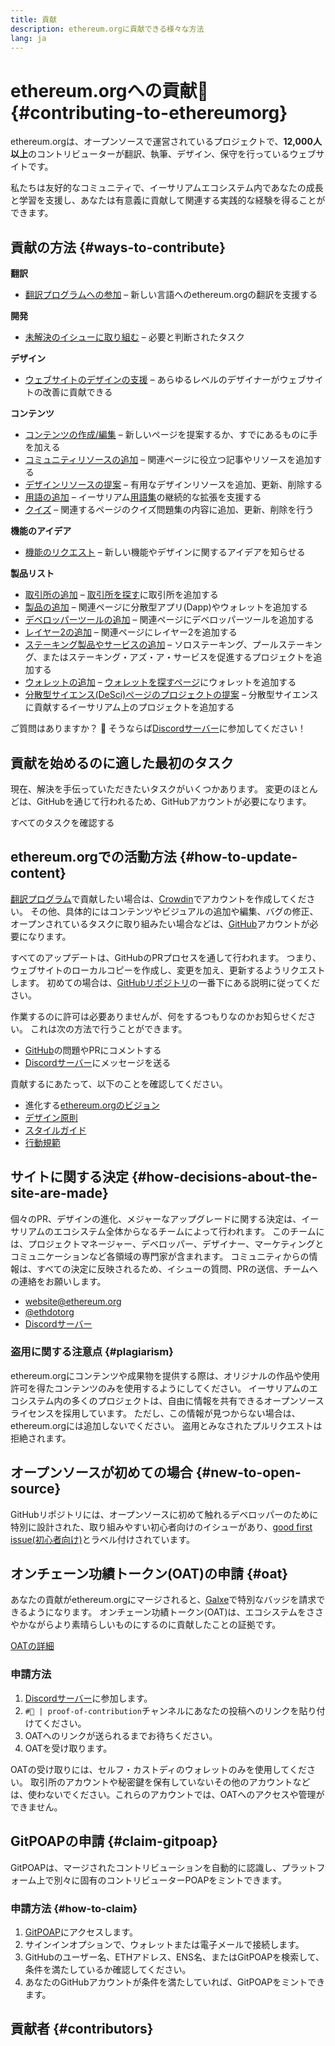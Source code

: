 ```yaml
---
title: 貢献
description: ethereum.orgに貢献できる様々な方法
lang: ja
---
```


# ethereum.orgへの貢献🦄 {#contributing-to-ethereumorg}

ethereum.orgは、オープンソースで運営されているプロジェクトで、**12,000人以上**のコントリビューターが翻訳、執筆、デザイン、保守を行っているウェブサイトです。

私たちは友好的なコミュニティで、イーサリアムエコシステム内であなたの成長と学習を支援し、あなたは有意義に貢献して関連する実践的な経験を得ることができます。

## 貢献の方法 {#ways-to-contribute}

**翻訳**
- [翻訳プログラムへの参加](/contributing/translation-program/) – 新しい言語へのethereum.orgの翻訳を支援する

**開発**
- [未解決のイシューに取り組む](https://github.com/ethereum/ethereum-org-website/issues) – 必要と判断されたタスク

**デザイン**
- [ウェブサイトのデザインの支援](/contributing/design/) – あらゆるレベルのデザイナーがウェブサイトの改善に貢献できる

**コンテンツ**
- [コンテンツの作成/編集](/contributing/#how-to-update-content) – 新しいページを提案するか、すでにあるものに手を加える
- [コミュニティリソースの追加](/contributing/content-resources/) – 関連ページに役立つ記事やリソースを追加する
- [デザインリソースの提案](/contributing/design/adding-design-resources/) – 有用なデザインリソースを追加、更新、削除する
- [用語の追加](/contributing/adding-glossary-terms/) – イーサリアム[用語集](/glossary/)の継続的な拡張を支援する
- [クイズ](/contributing/quizzes/) – 関連するページのクイズ問題集の内容に追加、更新、削除を行う

**機能のアイデア**
- [機能のリクエスト](https://github.com/ethereum/ethereum-org-website/issues/new?assignees=&labels=Type%3A+Feature&template=feature_request.yaml&title=) – 新しい機能やデザインに関するアイデアを知らせる

**製品リスト**
- [取引所の追加](/contributing/adding-exchanges/) – [取引所を探す](/get-eth/#country-picker)に取引所を追加する
- [製品の追加](/contributing/adding-products/) – 関連ページに分散型アプリ(Dapp)やウォレットを追加する
- [デベロッパーツールの追加](/contributing/adding-developer-tools/) – 関連ページにデベロッパーツールを追加する
- [レイヤー2の追加](/contributing/adding-layer-2s/) – 関連ページにレイヤー2を追加する
- [ステーキング製品やサービスの追加](/contributing/adding-staking-products/) – ソロステーキング、プールステーキング、またはステーキング・アズ・ア・サービスを促進するプロジェクトを追加する
- [ウォレットの追加](/contributing/adding-wallets/) – [ウォレットを探すページ](/wallets/find-wallet/)にウォレットを追加する
- [分散型サイエンス(DeSci)ページのプロジェクトの提案](/contributing/adding-desci-projects/) – 分散型サイエンスに貢献するイーサリアム上のプロジェクトを追加する

ご質問はありますか？ 🤔 そうならば[Discordサーバー](https://discord.gg/ethereum-org)に参加してください！

## 貢献を始めるのに適した最初のタスク

現在、解決を手伝っていただきたいタスクがいくつかあります。 変更のほとんどは、GitHubを通じて行われるため、GitHubアカウントが必要になります。

<IssuesList issues={gfissues} my={8} />

<ButtonLink href="https://github.com/ethereum/ethereum-org-website/issues">すべてのタスクを確認する</ButtonLink>

## ethereum.orgでの活動方法 {#how-to-update-content}

[翻訳プログラム](/contributing/translation-program/)で貢献したい場合は、[Crowdin](https://crowdin.com/project/ethereum-org)でアカウントを作成してください。 その他、具体的にはコンテンツやビジュアルの追加や編集、バグの修正、オープンされているタスクに取り組みたい場合などは、[GitHub](https://github.com/)アカウントが必要になります。

すべてのアップデートは、GitHubのPRプロセスを通して行われます。 つまり、ウェブサイトのローカルコピーを作成し、変更を加え、更新するようリクエストします。 初めての場合は、[GitHubリポジトリ](https://github.com/ethereum/ethereum-org-website)の一番下にある説明に従ってください。

作業するのに許可は必要ありませんが、何をするつもりなのかお知らせください。 これは次の方法で行うことができます。

- [GitHub](https://github.com/ethereum/ethereum-org-website)の問題やPRにコメントする
- [Discordサーバー](https://discord.gg/ethereum-org)にメッセージを送る

貢献するにあたって、以下のことを確認してください。

- 進化する[ethereum.orgのビジョン](/about/)
- [デザイン原則](/contributing/design-principles/)
- [スタイルガイド](/contributing/style-guide/)
- [行動規範](/community/code-of-conduct)

<ContributorsQuizBanner className="mt-16 mb-8" />

## サイトに関する決定 {#how-decisions-about-the-site-are-made}

個々のPR、デザインの進化、メジャーなアップグレードに関する決定は、イーサリアムのエコシステム全体からなるチームによって行われます。 このチームには、プロジェクトマネージャー、デベロッパー、デザイナー、マーケティングとコミュニケーションなど各領域の専門家が含まれます。 コミュニティからの情報は、すべての決定に反映されるため、イシューの質問、PRの送信、チームへの連絡をお願いします。

- [website@ethereum.org](mailto:website@ethereum.org)
- [@ethdotorg](https://twitter.com/ethdotorg)
- [Discordサーバー](https://discord.gg/ethereum-org)

### 盗用に関する注意点 {#plagiarism}

ethereum.orgにコンテンツや成果物を提供する際は、オリジナルの作品や使用許可を得たコンテンツのみを使用するようにしてください。 イーサリアムのエコシステム内の多くのプロジェクトは、自由に情報を共有できるオープンソースライセンスを採用しています。 ただし、この情報が見つからない場合は、ethereum.orgには追加しないでください。 盗用とみなされたプルリクエストは拒絶されます。

## オープンソースが初めての場合 {#new-to-open-source}

GitHubリポジトリには、オープンソースに初めて触れるデベロッパーのために特別に設計された、取り組みやすい初心者向けのイシューがあり、[good first issue(初心者向け)](https://github.com/ethereum/ethereum-org-website/issues?q=is%3Aopen+is%3Aissue+label%3A%22good+first+issue%22)とラベル付けされています。

## オンチェーン功績トークン(OAT)の申請 {#oat}

あなたの貢献がethereum.orgにマージされると、[Galxe](https://app.galxe.com/quest/ethereumorg)で特別なバッジを請求できるようになります。 オンチェーン功績トークン(OAT)は、エコシステムをささやかながらより素晴らしいものにするのに貢献したことの証拠です。

[OATの詳細](https://help.galxe.com/en/articles/9645630-create-quest-rewards#h_1c5d63ba03)

### 申請方法
1. [Discordサーバー](https://discord.gg/ethereum-org)に参加します。
2. `#🥇 | proof-of-contribution`チャンネルにあなたの投稿へのリンクを貼り付けてください。
3. OATへのリンクが送られるまでお待ちください。
4. OATを受け取ります。

OATの受け取りには、セルフ・カストディのウォレットのみを使用してください。 取引所のアカウントや秘密鍵を保有していないその他のアカウントなどは、使わないでください。これらのアカウントでは、OATへのアクセスや管理ができません。

## GitPOAPの申請 {#claim-gitpoap}

GitPOAPは、マージされたコントリビューションを自動的に認識し、プラットフォーム上で別々に固有のコントリビューターPOAPをミントできます。


### 申請方法 {#how-to-claim}

1. [GitPOAP](https://www.gitpoap.io)にアクセスします。
2. サインインオプションで、ウォレットまたは電子メールで接続します。
3. GitHubのユーザー名、ETHアドレス、ENS名、またはGitPOAPを検索して、条件を満たしているか確認してください。
4. あなたのGitHubアカウントが条件を満たしていれば、GitPOAPをミントできます。

## 貢献者 {#contributors}

<Contributors />

